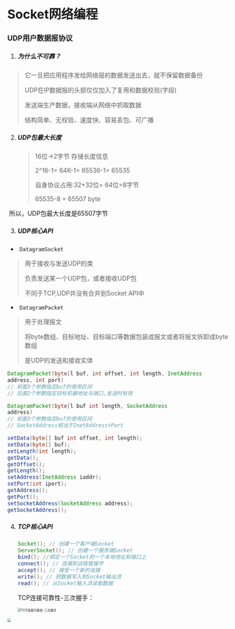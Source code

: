 # Socket网络编程

### UDP用户数据报协议

1. ##### 为什么不可靠？

> 它一旦把应用程序发给网络层的数据发送出去，就不保留数据备份
>
> UDP在IP数据报的头部仅仅加入了复用和数据校验(字段)
>
> 发送端生产数据，接收端从网络中抓取数据
>
> 结构简单、无校验、速度快、容易丢包、可广播

2. ##### UDP包最大长度

   > 16位->2字节 存储长度信息
   >
   > 2^16-1= 64K-1= 65536-1= 65535
   >
   > 自身协议占用:32+32位= 64位=8字节
   >
   > 65535-8 = 65507 byte

​      所以，UDP包最大长度是65507字节

3. ##### UDP核心API

- ​      `DatagramSocket` 

> 用于接收与发送UDP的类
>
>  负责发送某一个UDP包，或者接收UDP包
>
>  不同于TCP,UDP并没有合并到Socket API中

- ​     `DatagramPacket` 

>  用于处理报文
>
>   将byte数组、目标地址、目标端口等数据包装成报文或者将报文拆卸成byte数组
>
>   是UDP的发送和接收实体

```java
DatagramPacket(byte[l buf, int offset, int length, InetAddress
address, int port)
// 前面3个参数指定buf的使用区间
// 后面2个参数指定目标机器地址与端口,发送时有效

DatagramPacket(byte[l buf int length, SocketAddress
address)
// 前面3个参数指定buf的使用区间
// SocketAddress相当于InetAddress+Port

setData(byte[] buf int offset, int length);
setData(byte[] buf);
setLength(int length);
getData();
getOffset();
getLength();
setAddress(InetAddress iaddr);
setPort(int iport);
getAddress();
getPort();
setSocketAddress(SocketAddress address);
getSocketAddress();


```

4. ##### TCP核心API

   ```java
   Socket(); // 创建一个客户端Socket
   ServerSocket(); // 创建一个服务端Socket
   bind(); //绑定一个Socket到一个本地地址和端口上
   connect(); // 连接到远程套接字
   accept(); // 接受一个新的连接
   write(); // 把数据写入到Socket输出流
   read(); // 从Socket输入流读取数据
   ```

   TCP连接可靠性-三次握手：
   
   <img src="D:\Java\SocketDemo3_LocalBroadcast\images\TCP连接可靠性-三次握手.png" alt="TCP连接可靠性-三次握手" style="zoom:50%;" />

<img src="D:\Java\SocketDemo3_LocalBroadcast\images\连接可靠性-四次挥手.png" style="zoom:50%;" />

